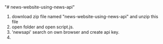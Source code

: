 "# news-website-using-news-api" 
1. download zip file named "news-website-using-news-api" and unzip this file
2. open folder and open script.js.
3. 'newsapi' search on own browser and create api key.
4. 